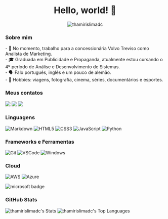 <h1 align="center">Hello, world! 👋</h1>
<p align="center"> <img src="https://komarev.com/ghpvc/?username=thamirislimadc&label=Profile%20views&color=0e75b6&style=flat" alt="thamirislimadc" /> </p>

<h3>Sobre mim</h3>
- 🔭 No momento, trabalho para a concessionária Volvo Treviso como Analista de Marketing. <br>
- 🎓 Graduada em Publicidade e Propaganda, atualmente estou cursando o 4º período de Análise e Desenvolvimento de Sistemas. <br>
- 🗣️ Falo português, inglês e um pouco de alemão. <br>
- 🎡 Hobbies: viagens, fotografia, cinema, séries, documentários e esportes. 

<h3>Meus contatos</h3>
<p>
<a href="https://www.linkedin.com/in/thamirislima" taget="_blank"><img src="https://img.shields.io/badge/LinkedIn-0077B5?style=for-the-badge&logo=linkedin" taget="_blank"></a>
<a href="https://instagram.com/thamirislimadc" target="_blank"><img src="https://img.shields.io/badge/-Instagram-%23E4405F?style=for-the-badge&logo=instagram&logoColor=white" target="_blank"></a>
<a href = "mailto:thamirislimadc@gmail.com"><img src="https://img.shields.io/badge/Gmail-333333?style=for-the-badge&logo=gmail&logoColor=red" target="_blank"></a>
</p>

<h3>Linguagens</h3>
<p align="left"><img alt="Markdown" src="https://img.shields.io/badge/Markdown-000000?style=for-the-badge&logo=markdown&logoColor=white"> <img alt="HTML5" src="https://img.shields.io/badge/HTML5-E34F26?style=for-the-badge&logo=html5&logoColor=white"> <img alt="CSS3" src="https://img.shields.io/badge/CSS3-1572B6?style=for-the-badge&logo=css3&logoColor=white"> <img alt="JavaScript" src="https://img.shields.io/badge/JavaScript-F7DF1E?style=for-the-badge&logo=javascript&logoColor=black"> <img alt="Python" src="https://img.shields.io/badge/python-3670A0?style=for-the-badge&logo=python&logoColor=ffdd54">

<h3>Frameworks e Ferramentas</h3>
<p align="left"> <img alt="Git" src="https://img.shields.io/badge/GIT-E44C30?style=for-the-badge&logo=git&logoColor=white">
<img alt="VSCode" src="https://img.shields.io/badge/Vscode-007ACC?style=for-the-badge&logo=visual-studio-code&logoColor=white"> <img alt="Windows"src="https://img.shields.io/badge/Windows-017AD7?style=for-the-badge&logo=windows&logoColor=white"> </p>

<h3>Cloud</h3>
<p align="left"> <img alt="AWS" src="https://img.shields.io/badge/Amazon_AWS-232F3E?style=for-the-badge&logo=amazon-aws&logoColor=white"> <img alt="Azure" src="https://img.shields.io/badge/Microsoft_Azure-0089D6?style=for-the-badge&logo=microsoft-azure&logoColor=white"> <br>

![microsoft badge](https://github.com/user-attachments/assets/ee75421f-f360-4831-a2e8-8698b2f000f7)


<h3>GitHub Stats</h3>

![thamirislimadc's Stats](https://github-readme-stats.vercel.app/api?username=thamirislimadc&theme=dracula&show_icons=true&hide_border=false&count_private=true)
![thamirislimadc's Top Languages](https://github-readme-stats.vercel.app/api/top-langs/?username=thamirislimadc&theme=dracula&show_icons=true&hide_border=false&layout=compact)
